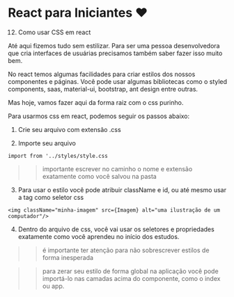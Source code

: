 # React para Iniciantes ❤️

12) Como usar CSS em react

Até aqui fizemos tudo sem estilizar. Para ser uma pessoa desenvolvedora que cria interfaces de usuárias precisamos também saber fazer isso muito bem.

No react temos algumas facilidades para criar estilos dos nossos componentes e páginas. Você pode usar algumas bibliotecas como o styled components, saas, material-ui, bootstrap, ant design entre outras.

Mas hoje, vamos fazer aqui da forma raiz com o css purinho.

Para usarmos css em react, podemos seguir os passos abaixo:

1) Crie seu arquivo com extensão .css

2) Importe seu arquivo

```
import from '../styles/style.css
```
  >> importante escrever no caminho o nome e extensão exatamente como você salvou na pasta

3) Para usar o estilo você pode atribuir className e id, ou até mesmo usar a tag como seletor css

```
<img className="minha-imagem" src={Imagem} alt="uma ilustração de um computador"/>
```

4) Dentro do arquivo de css, você vai usar os seletores e propriedades exatamente como você aprendeu no início dos estudos.

>> é importante ter atenção para não sobrescrever estilos de forma inesperada

>> para zerar seu estilo de forma global na aplicação você pode importá-lo nas camadas acima do componente, como o index ou app. 
